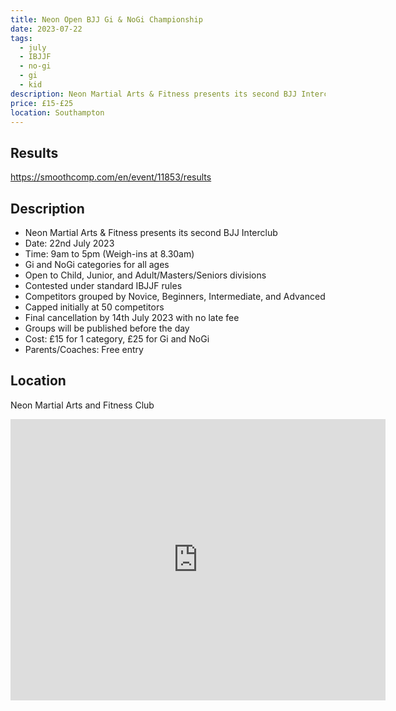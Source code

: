 ```yaml
---
title: Neon Open BJJ Gi & NoGi Championship
date: 2023-07-22
tags:
  - july
  - IBJJF
  - no-gi
  - gi
  - kid
description: Neon Martial Arts & Fitness presents its second BJJ Interclub!
price: £15-£25
location: Southampton
---
```

## Results
https://smoothcomp.com/en/event/11853/results
## Description

<ul>
  <li>Neon Martial Arts & Fitness presents its second BJJ Interclub</li>
  <li>Date: 22nd July 2023</li>
  <li>Time: 9am to 5pm (Weigh-ins at 8.30am)</li>
  <li>Gi and NoGi categories for all ages</li>
  <li>Open to Child, Junior, and Adult/Masters/Seniors divisions</li>
  <li>Contested under standard IBJJF rules</li>
  <li>Competitors grouped by Novice, Beginners, Intermediate, and Advanced</li>
  <li>Capped initially at 50 competitors</li>
  <li>Final cancellation by 14th July 2023 with no late fee</li>
  <li>Groups will be published before the day</li>
  <li>Cost: £15 for 1 category, £25 for Gi and NoGi</li>
  <li>Parents/Coaches: Free entry</li>
</ul>

## Location
Neon Martial Arts and Fitness Club
<iframe src="https://www.google.com/maps/embed?pb=!1m17!1m12!1m3!1d2514.4470018377237!2d-1.4561209842510174!3d50.93394587954503!2m3!1f0!2f0!3f0!3m2!1i1024!2i768!4f13.1!3m2!1m1!2zNTDCsDU2JzAyLjIiTiAxwrAyNycxNC4yIlc!5e0!3m2!1sen!2suk!4v1689526438429!5m2!1sen!2suk" width="600" height="450" style="border:0;" allowfullscreen="" loading="lazy" referrerpolicy="no-referrer-when-downgrade"></iframe>
